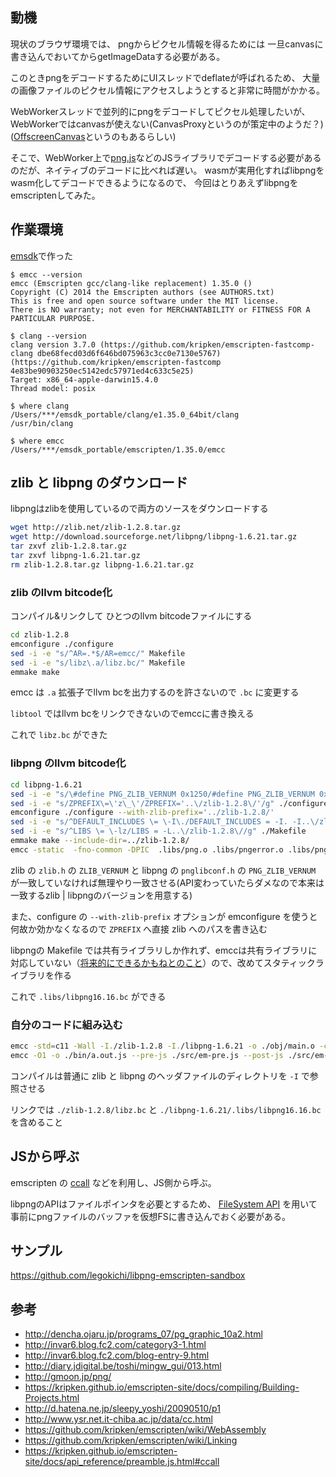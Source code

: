 ## 動機

現状のブラウザ環境では、
pngからピクセル情報を得るためには
一旦canvasに書き込んでおいてからgetImageDataする必要がある。

このときpngをデコードするためにUIスレッドでdeflateが呼ばれるため、
大量の画像ファイルのピクセル情報にアクセスしようとすると非常に時間がかかる。

WebWorkerスレッドで並列的にpngをデコードしてピクセル処理したいが、
WebWorkerではcanvasが使えない(CanvasProxyというのが策定中のようだ？)([OffscreenCanvas](https://developer.mozilla.org/ja/docs/Web/API/OffscreenCanvas)というのもあるらしい)


そこで、WebWorker上で[png.js](https://github.com/devongovett/png.js/)などのJSライブラリでデコードする必要があるのだが、ネイティブのデコードに比べれば遅い。
wasmが実用化すればlibpngをwasm化してデコードできるようになるので、
今回はとりあえずlibpngをemscriptenしてみた。


## 作業環境

[emsdk](https://kripken.github.io/emscripten-site/docs/tools_reference/emsdk.html)で作った

```
$ emcc --version
emcc (Emscripten gcc/clang-like replacement) 1.35.0 ()
Copyright (C) 2014 the Emscripten authors (see AUTHORS.txt)
This is free and open source software under the MIT license.
There is NO warranty; not even for MERCHANTABILITY or FITNESS FOR A PARTICULAR PURPOSE.

$ clang --version
clang version 3.7.0 (https://github.com/kripken/emscripten-fastcomp-clang dbe68fecd03d6f646bd075963c3cc0e7130e5767) (https://github.com/kripken/emscripten-fastcomp 4e83be90903250ec5142edc57971ed4c633c5e25)
Target: x86_64-apple-darwin15.4.0
Thread model: posix

$ where clang
/Users/***/emsdk_portable/clang/e1.35.0_64bit/clang
/usr/bin/clang

$ where emcc
/Users/***/emsdk_portable/emscripten/1.35.0/emcc
```

## zlib と libpng のダウンロード

libpngはzlibを使用しているので両方のソースをダウンロードする

```sh
wget http://zlib.net/zlib-1.2.8.tar.gz
wget http://download.sourceforge.net/libpng/libpng-1.6.21.tar.gz
tar zxvf zlib-1.2.8.tar.gz
tar zxvf libpng-1.6.21.tar.gz
rm zlib-1.2.8.tar.gz libpng-1.6.21.tar.gz
```

### zlib のllvm bitcode化

コンパイル&リンクして ひとつのllvm bitcodeファイルにする

```sh
cd zlib-1.2.8
emconfigure ./configure
sed -i -e "s/^AR=.*$/AR=emcc/" Makefile
sed -i -e "s/libz\.a/libz.bc/" Makefile
emmake make
```

emcc は `.a` 拡張子でllvm bcを出力するのを許さないので `.bc` に変更する

`libtool` ではllvm bcをリンクできないのでemccに書き換える

これで `libz.bc` ができた


### libpng のllvm bitcode化

```sh
cd libpng-1.6.21
sed -i -e "s/\#define PNG_ZLIB_VERNUM 0x1250/#define PNG_ZLIB_VERNUM 0x1280/g" ./pnglibconf.h
sed -i -e "s/ZPREFIX\=\'z\_\'/ZPREFIX='..\/zlib-1.2.8\/'/g" ./configure
emconfigure ./configure --with-zlib-prefix='../zlib-1.2.8/'
sed -i -e "s/^DEFAULT_INCLUDES \= \-I\./DEFAULT_INCLUDES = -I. -I..\/zlib-1.2.8\//g" ./Makefile
sed -i -e "s/^LIBS \= \-lz/LIBS = -L..\/zlib-1.2.8\//g" ./Makefile
emmake make --include-dir=../zlib-1.2.8/
emcc -static  -fno-common -DPIC  .libs/png.o .libs/pngerror.o .libs/pngget.o .libs/pngmem.o .libs/pngpread.o .libs/pngread.o .libs/pngrio.o .libs/pngrtran.o .libs/pngrutil.o .libs/pngset.o .libs/pngtrans.o .libs/pngwio.o .libs/pngwrite.o .libs/pngwtran.o .libs/pngwutil.o   -L../zlib-1.2.8/ -lc    -Wl,-soname -Wl,libpng16.16.dylib -Wl,-retain-symbols-file -Wl,libpng.sym -o .libs/libpng16.16.bc
```

zlib の `zlib.h` の `ZLIB_VERNUM` と
libpng の `pnglibconf.h` の `PNG_ZLIB_VERNUM` が一致していなければ無理やり一致させる(API変わっていたらダメなので本来は一致するzlib | libpngのバージョンを用意する)

また、configure の `--with-zlib-prefix` オプションが emconfigure を使うと何故か効かなくなるので `ZPREFIX` へ直接 zlib へのパスを書き込む

libpngの Makefile では共有ライブラリしか作れず、emccは共有ライブラリに対応していない（[将来的にできるかもねとのこと](https://github.com/kripken/emscripten/wiki/Linking)）ので、改めてスタティックライブラリを作る


これで `.libs/libpng16.16.bc` ができる

### 自分のコードに組み込む

```sh
emcc -std=c11 -Wall -I./zlib-1.2.8 -I./libpng-1.6.21 -o ./obj/main.o -c ./src/main.c
emcc -O1 -o ./bin/a.out.js --pre-js ./src/em-pre.js --post-js ./src/em-post.js ./zlib-1.2.8/libz.bc ./libpng-1.6.21/.libs/libpng16.16.bc ./obj/main.o
```

コンパイルは普通に zlib と libpng のヘッダファイルのディレクトリを `-I` で参照させる

リンクでは `./zlib-1.2.8/libz.bc` と `./libpng-1.6.21/.libs/libpng16.16.bc` を含めること

## JSから呼ぶ

emscripten の [ccall](https://kripken.github.io/emscripten-site/docs/api_reference/preamble.js.html#ccall) などを利用し、JS側から呼ぶ。

libpngのAPIはファイルポインタを必要とするため、
[FileSystem API](https://kripken.github.io/emscripten-site/docs/api_reference/Filesystem-API.html) を用いて事前にpngファイルのバッファを仮想FSに書き込んでおく必要がある。

## サンプル

https://github.com/legokichi/libpng-emscripten-sandbox


## 参考

* http://dencha.ojaru.jp/programs_07/pg_graphic_10a2.html
* http://invar6.blog.fc2.com/category3-1.html
* http://invar6.blog.fc2.com/blog-entry-9.html
* http://diary.jdigital.be/toshi/mingw_gui/013.html
* http://gmoon.jp/png/
* https://kripken.github.io/emscripten-site/docs/compiling/Building-Projects.html
* http://d.hatena.ne.jp/sleepy_yoshi/20090510/p1
* http://www.ysr.net.it-chiba.ac.jp/data/cc.html
* https://github.com/kripken/emscripten/wiki/WebAssembly
* https://github.com/kripken/emscripten/wiki/Linking
* https://kripken.github.io/emscripten-site/docs/api_reference/preamble.js.html#ccall
